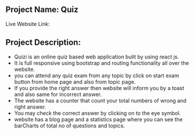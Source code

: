 Project Name: Quiz
-

Live Website Link:

Project Description:
-
- Quizi is an online quiz based web application bulit by using react js.
- It is full responsive using bootstrap and routing functionality all over the website.
- you can attend any quiz exam from any topic by click on start exam button from home page and also from topic page.
- If you provide the right answer then website will inform you by a toast and also same for incorrect answer.
- The website has a counter that count your total numbers of wrong and right answer.
- You may check the correct answer by clicking on to the eye symbol.
- website has a blog page and a statistics page where you can see the barCharts of total no of questions and topics.


